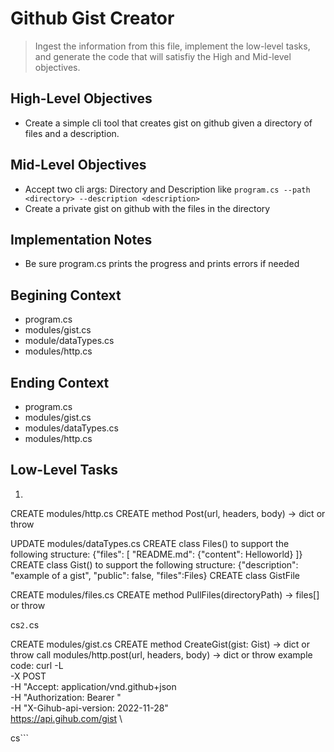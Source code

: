 # Github Gist Creator

> Ingest the information from this file, implement the low-level tasks, and generate the code that will satisfiy the High and Mid-level objectives.

## High-Level Objectives

- Create a simple cli tool that creates gist on github given a directory of files and a description.

## Mid-Level Objectives

- Accept two cli args: Directory and Description like ```program.cs --path <directory> --description <description>```
- Create a private gist on github with the files in the directory

## Implementation Notes

- Be sure program.cs prints the progress and prints errors if needed

## Begining Context

- program.cs
- modules/gist.cs
- module/dataTypes.cs
- modules/http.cs

## Ending Context

- program.cs
- modules/gist.cs
- modules/dataTypes.cs
- modules/http.cs

## Low-Level Tasks

1. ```cs

CREATE modules/http.cs
    CREATE method Post(url, headers, body) -> dict or throw

UPDATE modules/dataTypes.cs
    CREATE class Files() to support the following structure:
    {"files": [
        "README.md": {"content": Helloworld}
    ]}
    CREATE class Gist() to support the following structure:
        {"description": "example of a gist", "public": false, "files":Files}
    CREATE class GistFile

CREATE modules/files.cs
    CREATE method PullFiles(directoryPath) -> files[] or throw

cs```
2. ```cs

CREATE modules/gist.cs
    CREATE method CreateGist(gist: Gist) -> dict or throw
        call modules/http.post(url, headers, body) -> dict or throw
    example code:
        curl -L \
        -X POST \
        -H "Accept: application/vnd.github+json \
        -H "Authorization: Bearer <YOUR-TOKEN>" \
        -H "X-Gihub-api-version: 2022-11-28" \
        https://api.gihub.com/gist \

cs```

